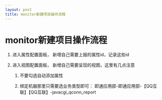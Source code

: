 ```yaml
---
layout: post
title: monitor新建项目操作流程
---
```

    
# monitor新建项目操作流程

1. 进入属性配置面板， 新增自己需要上报的属性id，记录这些id

2. 进入视图配置面板， 新增自己需要呈现的视图，这里有几点注意

    1. 不要勾选自动添加属性

    2. 绑定机器那里只需要选业务类型即可： 即通应用部-即通应用部-【QQ互联】【QQ互联】-javacgi_qconn_report